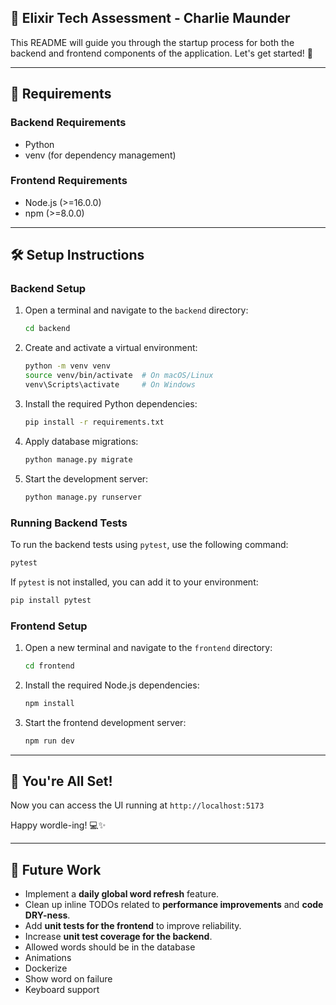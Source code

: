 ## 🚀 Elixir Tech Assessment - Charlie Maunder

This README will guide you through the startup process for both the backend and frontend components of the application. Let's get started! 🎉

---

## 📌 Requirements

### Backend Requirements

- Python
- venv (for dependency management)

### Frontend Requirements

- Node.js (>=16.0.0)
- npm (>=8.0.0)

---

## 🛠️ Setup Instructions

### Backend Setup

1. Open a terminal and navigate to the `backend` directory:
   ```bash
   cd backend
   ```
2. Create and activate a virtual environment:
   ```bash
   python -m venv venv
   source venv/bin/activate  # On macOS/Linux
   venv\Scripts\activate     # On Windows
   ```
3. Install the required Python dependencies:
   ```bash
   pip install -r requirements.txt
   ```
4. Apply database migrations:
   ```bash
   python manage.py migrate
   ```
5. Start the development server:
   ```bash
   python manage.py runserver
   ```

### Running Backend Tests

To run the backend tests using `pytest`, use the following command:

```bash
pytest
```

If `pytest` is not installed, you can add it to your environment:

```bash
pip install pytest
```

### Frontend Setup

1. Open a new terminal and navigate to the `frontend` directory:
   ```bash
   cd frontend
   ```
2. Install the required Node.js dependencies:
   ```bash
   npm install
   ```
3. Start the frontend development server:
   ```bash
   npm run dev
   ```

---

## 🎯 You're All Set!

Now you can access the UI running at `http://localhost:5173`

Happy wordle-ing! 💻✨

---

## 🔮 Future Work

- Implement a **daily global word refresh** feature.
- Clean up inline TODOs related to **performance improvements** and **code DRY-ness**.
- Add **unit tests for the frontend** to improve reliability.
- Increase **unit test coverage for the backend**.
- Allowed words should be in the database
- Animations
- Dockerize
- Show word on failure
- Keyboard support
